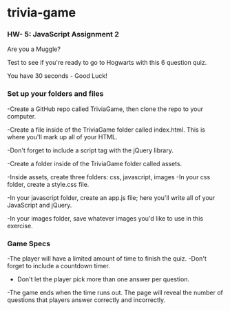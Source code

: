 # trivia-game
<h3>HW- 5: JavaScript Assignment 2</h3>

Are you a Muggle?

Test to see if you're ready to go to Hogwarts with this 6 question quiz.

You have 30 seconds - Good Luck!

<h3>Set up your folders and files</h3>

-Create a GitHub repo called TriviaGame, then clone the repo to your computer.

-Create a file inside of the TriviaGame folder called index.html. This is where you'll mark up all of your HTML.

-Don't forget to include a script tag with the jQuery library.

-Create a folder inside of the TriviaGame folder called assets.

-Inside assets, create three folders: css, javascript, images
  -In your css folder, create a style.css file.
  
  -In your javascript folder, create an app.js file; here you'll write all of your JavaScript and jQuery.
  
  -In your images folder, save whatever images you'd like to use in this exercise.

<h3>Game Specs</h3>

-The player will have a limited amount of time to finish the quiz.
  -Don't forget to include a countdown timer.

- Don't let the player pick more than one answer per question.

-The game ends when the time runs out. The page will reveal the number of questions that players answer correctly and incorrectly.

